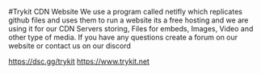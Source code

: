 #Trykit CDN Website
We use a program called netifly which replicates github files and uses them to run a website its a free hosting and we are using it for our CDN Servers storing, Files for embeds, Images, Video and other type of media. If you have any questions create a forum on our website or contact us on our discord

https://dsc.gg/trykit
https://www.trykit.net
